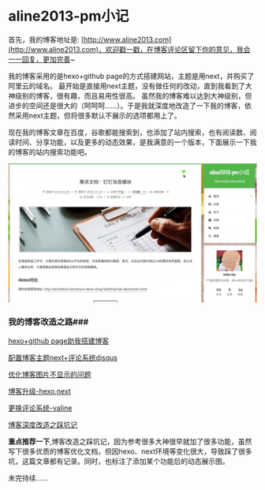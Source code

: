 # aline2013-pm小记
首先，我的博客地址是: [http://www.aline2013.com](http://www.aline2013.com)，欢迎戳一戳，在博客评论区留下你的意见，我会一一回复，更加完善~

我的博客采用的是hexo+github page的方式搭建网站，主题是用next，并购买了阿里云的域名。
最开始是直接用next主题，没有做任何的改动，直到我看到了大神级别的博客，很有趣，而且易用性很高。
虽然我的博客难以达到大神级别，但进步的空间还是很大的（呵呵呵……）。于是我就深度地改造了一下我的博客，依然采用next主题，但将很多默认不展示的选项都用上了。

现在我的博客文章在百度，谷歌都能搜索到，也添加了站内搜索，也有阅读数、阅读时间、分享功能，以及更多的动态效果，是我满意的一个版本，下面展示一下我的博客的站内搜索功能吧。

![站内搜索](./all_preview.gif)

### 我的博客改造之路###
[hexo+github page助我搭建博客](http://www.aline2013.com/article/blog-new.html)

[配置博客主题next+评论系统disqus](http://www.aline2013.com/article/blog-inhance_theme&comment.html)

[优化博客图片不显示的问题](http://www.aline2013.com/article/blog-image_notshow.html)

[博客升级-hexo,next](http://www.aline2013.com/article/blog-update_hexo&next.html)

[更换评论系统-valine](http://www.aline2013.com/article/blog-inhance_comment_valine.html)

[博客深度改造之踩坑记](http://www.aline2013.com/article/blog-inhance_deep.html)

**重点推荐一下**,博客改造之踩坑记，因为参考很多大神很早就加了很多功能，虽然写下很多优质的博客优化文档，但因hexo、next环境等变化很大，导致踩了很多坑，这篇文章都有记录。同时，也标注了添加某个功能后的动态展示图。

未完待续……